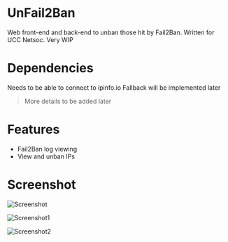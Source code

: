 # UnFail2Ban
Web front-end and back-end to unban those hit by Fail2Ban. Written for UCC Netsoc. Very WIP

# Dependencies
Needs to be able to connect to ipinfo.io
Fallback will be implemented later

>More details to be added later

# Features
* Fail2Ban log viewing
* View and unban IPs

# Screenshot

![Screenshot](http://strum355.netsoc.co/public_images/fail2ban3.png)

![Screenshot1](http://strum355.netsoc.co/public_images/fail2ban1.png)

![Screenshot2](http://strum355.netsoc.co/public_images/fail2ban4.png)